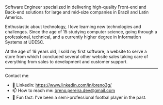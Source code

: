 Software Engineer specialized in delivering high-quality Front-end and Back-end solutions for large and mid-size companies in Brazil and Latin America.

Enthusiastic about technology, I love learning new technologies and challenges. Since the age of 15 studying computer science, going through a professional, technical, and a currently higher degree in Information Systems at UDESC.

At the age of 16 years old, I sold my first software, a website to serve a store from which I concluded several other website sales taking care of everything from sales to development and customer support.

---

Contact me:
- 🔗 Linkedln: https://www.linkedin.com/in/breno3g/
- 📫 How to reach me: breno.pereira.dev@gmail.com
- 🥎 Fun fact: I've been a semi-professional footbal player in the past.
